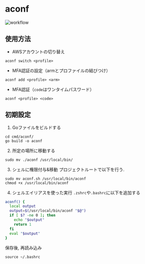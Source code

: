 # aconf
![workflow](https://github.com/ogiogidayo/aconf/actions/workflows/CI.yaml/badge.svg)

## 使用方法
- AWSアカウントの切り替え
```shell
aconf switch <profile>
```
- MFA認証の設定（armとプロファイルの結びつけ）
```shell
aconf add <profile> <arm> 
```
- MFA認証（`code`はワンタイムパスワード）
```shell
aconf <profile> <code>
```

## 初期設定
1. Goファイルをビルドする
```shell
cd cmd/aconf/
go build -o aconf
```
2. 所定の場所に移動する
```shell
sudo mv ./aconf /usr/local/bin/
```
3. シェルに権限付与&移動
プロジェクトルートで以下を行う.
```shell
sudo mv aconf.sh /usr/local/bin/aconf
chmod +x /usr/local/bin/aconf
```
4. シェルエイリアスを使った実行
`.zshrc`や`.bashrc`に以下を追加する
```bash
aconf() {
  local output
  output=$(/usr/local/bin/aconf "$@")
  if [ $? -ne 0 ]; then
    echo "$output"
    return 1
  fi
  eval "$output"
}
```
保存後, 再読み込み
```shell
source ~/.bashrc
```
